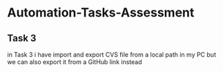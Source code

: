 # Automation-Tasks-Assessment
## Task 3 
in Task 3 i have import and export CVS file from a local path in my PC but we can also export it from a GitHub link instead
